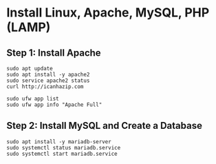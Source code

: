 # Install Linux, Apache, MySQL, PHP (LAMP)

## Step 1: Install Apache
```
sudo apt update
sudo apt install -y apache2
sudo service apache2 status
curl http://icanhazip.com

sudo ufw app list
sudo ufw app info "Apache Full"

```


## Step 2: Install MySQL and Create a Database

```
sudo apt install -y mariadb-server
sudo systemctl status mariadb.service
sudo systemctl start mariadb.service

```
